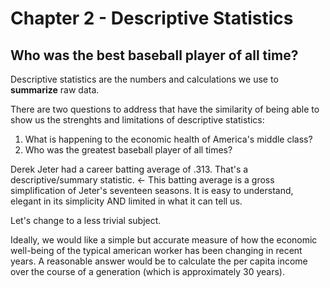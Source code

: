 # Chapter 2 - Descriptive Statistics
## Who was the best baseball player of all time?
Descriptive statistics are the numbers and calculations we use to **summarize** raw data.

There are two questions to address that have the similarity of being able to show us the strenghts and limitations of descriptive statistics:
1. What is happening to the economic health of America's middle class?
2. Who was the greatest baseball player of all times?

Derek Jeter had a career batting average of .313. That's a descriptive/summary statistic. <- This batting average is a gross simplification of Jeter's seventeen seasons. It is easy to understand, elegant in its simplicity AND limited in what it can tell us.

Let's change to a less trivial subject.

Ideally, we would like a simple but accurate measure of how the economic well-being of the typical american worker has been changing in recent years. A reasonable answer would be to calculate the per capita income over the course of a generation (which is approximately 30 years).
